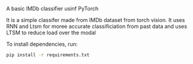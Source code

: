 A basic IMDb classifier usinf PyTorch

It is a simple classifer made from IMDb dataset from torch vision. It uses RNN and Ltsm for moree accurate classificiation from past data and uses LTSM to reduce load over the modal

To install dependencies, run:

```bash
pip install -r requirements.txt